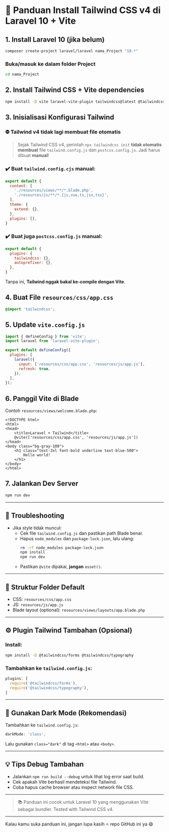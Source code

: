 
# 🚀 Panduan Install Tailwind CSS v4 di Laravel 10 + Vite

## 1. Install Laravel 10 (jika belum)

```bash
composer create-project laravel/laravel nama_Project "10.*"
```

### Buka/masuk ke dalam folder Project
```bash
cd nama_Project
```

## 2. Install Tailwind CSS + Vite dependencies

```bash
npm install -D vite laravel-vite-plugin tailwindcss@latest @tailwindcss/postcss postcss autoprefixer
```

## 3. Inisialisasi Konfigurasi Tailwind

### ⛔ Tailwind v4 tidak lagi membuat file otomatis

> Sejak Tailwind CSS v4, perintah `npx tailwindcss init` **tidak otomatis membuat** file `tailwind.config.js` dan `postcss.config.js`. Jadi harus dibuat **manual**!

### ✔️ Buat `tailwind.config.cjs` manual:

```js
export default {
  content: [
    './resources/views/**/*.blade.php',
    './resources/js/**/*.{js,vue,ts,jsx,tsx}',
  ],
  theme: {
    extend: {},
  },
  plugins: [],
}
```

### ✔️ Buat juga `postcss.config.js` manual:

```js
export default {
  plugins: {
    tailwindcss: {},
    autoprefixer: {},
  },
}
```

Tanpa ini, **Tailwind nggak bakal ke-compile dengan Vite**.

## 4. Buat File `resources/css/app.css`

```css
@import 'tailwindcss';
```

## 5. Update `vite.config.js`

```js
import { defineConfig } from 'vite';
import laravel from 'laravel-vite-plugin';

export default defineConfig({
  plugins: [
    laravel({
      input: ['resources/css/app.css', 'resources/js/app.js'],
      refresh: true,
    }),
  ],
});
```

## 6. Panggil Vite di Blade

Contoh `resources/views/welcome.blade.php`:

```blade
<!DOCTYPE html>
<html>
<head>
    <title>Laravel + Tailwind</title>
    @vite(['resources/css/app.css', 'resources/js/app.js'])
</head>
<body class="bg-gray-100">
    <h1 class="text-3xl font-bold underline text-blue-500">
        Hello world!
    </h1>
</body>
</html>
```

## 7. Jalankan Dev Server

```bash
npm run dev
```

---

## 🧠 Troubleshooting

- Jika style tidak muncul:
  - Cek file `tailwind.config.js` dan pastikan path Blade benar.
  - Hapus `node_modules` dan `package-lock.json`, lalu ulang:
    ```bash
    rm -rf node_modules package-lock.json
    npm install
    npm run dev
    ```
  - Pastikan `@vite` dipakai, **jangan** `asset()`.

---

## 🧩 Struktur Folder Default

- CSS: `resources/css/app.css`
- JS: `resources/js/app.js`
- Blade layout (optional): `resources/views/layouts/app.blade.php`

---

## ⚙️ Plugin Tailwind Tambahan (Opsional)

### Install:

```bash
npm install -D @tailwindcss/forms @tailwindcss/typography
```

### Tambahkan ke `tailwind.config.js`:

```js
plugins: [
  require('@tailwindcss/forms'),
  require('@tailwindcss/typography'),
]
```

---

## 🌙 Gunakan Dark Mode (Rekomendasi)

Tambahkan ke `tailwind.config.js`:

```js
darkMode: 'class',
```

Lalu gunakan `class="dark"` di tag `<html>` atau `<body>`.

---

## 💡 Tips Debug Tambahan

- Jalankan `npm run build --debug` untuk lihat log error saat build.
- Cek apakah Vite berhasil mendeteksi file Tailwind.
- Coba hapus cache browser atau inspect network file CSS.

---

> 📚 Panduan ini cocok untuk Laravel 10 yang menggunakan Vite sebagai bundler. Tested with Tailwind CSS v4.

---

Kalau kamu suka panduan ini, jangan lupa kasih ⭐ repo GitHub ini ya 😄
